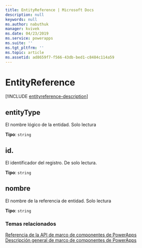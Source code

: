 ```yaml
---
title: EntityReference | Microsoft Docs
description: null
keywords: null
ms.author: nabuthuk
manager: kvivek
ms.date: 04/23/2019
ms.service: powerapps
ms.suite: ''
ms.tgt_pltfrm: ''
ms.topic: article
ms.assetid: ad8659f7-f566-43db-bed1-c8484c114a59
---
```


# <a name="entityreference"></a>EntityReference

<!-- CustomControlEntityReference -->

[!INCLUDE [entityreference-description](includes/entityreference-description.md)]

## <a name="entitytype"></a>entityType

El nombre lógico de la entidad. Solo lectura

**Tipo**: `string`

## <a name="id"></a>id.

El identificador del registro. De solo lectura.

**Tipo**: `string`

## <a name="name"></a>nombre

El nombre de la referencia de entidad. Solo lectura

**Tipo**: `string`

### <a name="related-topics"></a>Temas relacionados

[Referencia de la API de marco de componentes de PowerApps](../reference/index.md)<br/>
[Descripción general de marco de componentes de PowerApps](../overview.md)